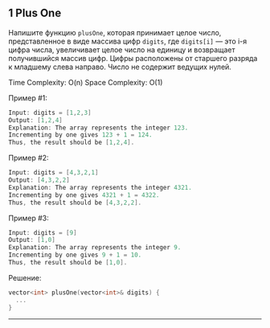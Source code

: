 ## 1 Plus One

Напишите функцию `plusOne`, которая принимает целое число, представленное в виде массива цифр `digits`, где `digits[i]` — это i-я цифра числа, увеличивает целое число на единицу и возвращает получившийся массив цифр. Цифры расположены от старшего разряда к младшему слева направо. Число не содержит ведущих нулей. 

Time Complexity: O(n)
Space Complexity: O(1)

Пример #1:
```C++
Input: digits = [1,2,3]
Output: [1,2,4]
Explanation: The array represents the integer 123.
Incrementing by one gives 123 + 1 = 124.
Thus, the result should be [1,2,4].
```

Пример #2:
```C++
Input: digits = [4,3,2,1]
Output: [4,3,2,2]
Explanation: The array represents the integer 4321.
Incrementing by one gives 4321 + 1 = 4322.
Thus, the result should be [4,3,2,2].
```

Пример #3:
```C++
Input: digits = [9]
Output: [1,0]
Explanation: The array represents the integer 9.
Incrementing by one gives 9 + 1 = 10.
Thus, the result should be [1,0].
```

Решение:
```C++
vector<int> plusOne(vector<int>& digits) {
  ...
}
```
___